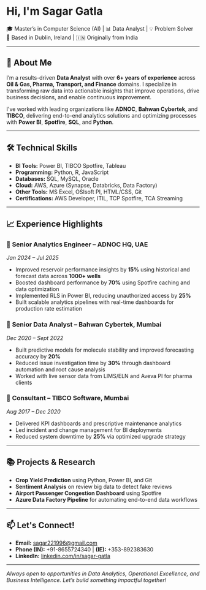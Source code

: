 # Hi, I'm Sagar Gatla

🎓 Master’s in Computer Science (AI) | 📊 Data Analyst | 💡 Problem Solver  
📍 Based in Dublin, Ireland | 🇮🇳 Originally from India

---

## 🚀 About Me

I’m a results-driven **Data Analyst** with over **6+ years of experience** across **Oil & Gas, Pharma, Transport, and Finance** domains. I specialize in transforming raw data into actionable insights that improve operations, drive business decisions, and enable continuous improvement.

I've worked with leading organizations like **ADNOC**, **Bahwan Cybertek**, and **TIBCO**, delivering end-to-end analytics solutions and optimizing processes with **Power BI**, **Spotfire**, **SQL**, and **Python**.

---

## 🛠️ Technical Skills

- **BI Tools:** Power BI, TIBCO Spotfire, Tableau  
- **Programming:** Python, R, JavaScript  
- **Databases:** SQL, MySQL, Oracle  
- **Cloud:** AWS, Azure (Synapse, Databricks, Data Factory)  
- **Other Tools:** MS Excel, OSIsoft PI, HTML/CSS, Git  
- **Certifications:** AWS Developer, ITIL, TCP Spotfire, TCA Streaming

---

## 📈 Experience Highlights

### 💼 **Senior Analytics Engineer – ADNOC HQ, UAE**
*Jan 2024 – Jul 2025*

- Improved reservoir performance insights by **15%** using historical and forecast data across **1000+ wells**
- Boosted dashboard performance by **70%** using Spotfire caching and data optimization
- Implemented RLS in Power BI, reducing unauthorized access by **25%**
- Built scalable analytics pipelines with real-time dashboards for production rate estimation

### 💼 **Senior Data Analyst – Bahwan Cybertek, Mumbai**
*Dec 2020 – Sept 2022*

- Built predictive models for molecule stability and improved forecasting accuracy by **20%**
- Reduced issue investigation time by **30%** through dashboard automation and root cause analysis
- Worked with live sensor data from LIMS/ELN and Aveva PI for pharma clients

### 💼 **Consultant – TIBCO Software, Mumbai**
*Aug 2017 – Dec 2020*

- Delivered KPI dashboards and prescriptive maintenance analytics
- Led incident and change management for BI deployments
- Reduced system downtime by **25%** via optimized upgrade strategy

---

## 📚 Projects & Research

- **Crop Yield Prediction** using Python, Power BI, and Git  
- **Sentiment Analysis** on review big data to detect fake reviews  
- **Airport Passenger Congestion Dashboard** using Spotfire  
- **Azure Data Factory Pipeline** for automating end-to-end data workflows

---

## 📫 Let's Connect!

- **Email:** [sagar221996@gmail.com](mailto:sagar221996@gmail.com)  
- **Phone (IN):** +91-8655724340 | **(IE):** +353-892383630  
- **LinkedIn:** [linkedin.com/in/sagar-gatla](https://www.linkedin.com/in/sagar-gatla)  


---

*Always open to opportunities in Data Analytics, Operational Excellence, and Business Intelligence. Let’s build something impactful together!*
